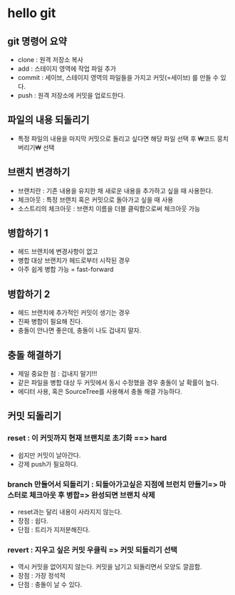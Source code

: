 # hello git

## git 명령어 요약

- clone : 원격 저장소 복사
- add : 스테이지 영역에 작업 파일 추가
- commit : 세이브, 스테이지 영역의 파일들을 가지고 커밋(=세이브) 를 만들 수 있다. 
- push : 원격 저장소에 커밋을 업로드한다.

## 파일의 내용 되돌리기 

- 특정 파일의 내용을 마지막 커밋으로 돌리고 싶다면 해당 파일 선택 후 ₩코드 뭉치 버리기₩ 선택

## 브랜치 변경하기

- 브랜치란 : 기존 내용을 유지한 채 새로운 내용을 추가하고 싶을 때 사용한다. 
- 체크아웃 : 특정 브랜치 혹은 커밋으로 돌아가고 싶을 때 사용
- 소스트리의 체크아웃 : 브랜치 이름을 더블 클릭함으로써 체크아웃 가능 

## 병합하기 1

- 헤드 브랜치에 변경사항이 없고
- 병합 대상 브랜치가 헤드로부터 시작된 경우
- 아주 쉽게 병합 가능 = fast-forward

## 병합하기 2

- 헤드 브랜치에 추가적인 커밋이 생기는 경우
- 진짜 병합이 필요해 진다. 
- 충돌이 안나면 좋은데, 충돌이 나도 겁내지 말자. 

## 충돌 해결하기

- 제일 중요한 점 : 겁내지 말기!!!
- 같은 파일을 병합 대상 두 커밋에서 동시 수정했을 경우 충돌이 날 확률이 높다. 
- 에디터 사용, 혹은 SourceTree를 사용해서 충돌 해결 가능하다.

## 커밋 되돌리기

### reset : 이 커밋까지 현재 브랜치로 초기화 ==> hard

- 쉽지만 커밋이 날아간다. 
- 강제 push가 필요하다. 

### branch 만들어서 되돌리기 : 되돌아가고싶은 지점에 브런치 만들기=> 마스터로 체크아웃 후 병합=> 완성되면 브랜치 삭제

- reset과는 달리 내용이 사라지지 않는다.
- 장점 : 쉽다.
- 단점 : 트리가 지저분해진다.

### revert : 지우고 싶은 커밋 우클릭 => 커밋 되돌리기 선택

- 역시 커밋을 없어지지 않는다. 커밋을 남기고 되돌리면서 모양도 깔끔함.
- 장점 : 가장 정석적
- 단점 : 충돌이 날 수 있다.
